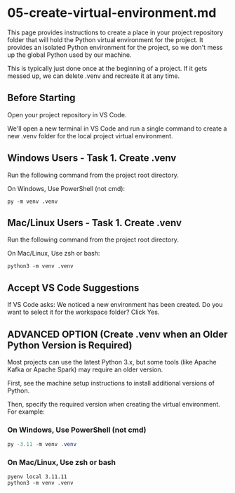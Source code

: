 # 05-create-virtual-environment.md

This page provides instructions to create a place in your project repository folder that will hold the Python virtual environment for the project. 
It provides an isolated Python environment for the project, so we don't mess up the global Python used by our machine. 

This is typically just done once at the beginning of a project.
If it gets messed up, we can delete .venv and recreate it at any time. 


## Before Starting

Open your project repository in VS Code. 

We'll open a new terminal in VS Code and run a single command to create a new .venv folder for the local project virtual environment.

## Windows Users - Task 1. Create .venv

Run the following command from the project root directory.
 
On Windows, Use PowerShell (not cmd):

```shell
py -m venv .venv
```

## Mac/Linux Users - Task 1. Create .venv

Run the following command from the project root directory.

On Mac/Linux, Use zsh or bash:

```shell
python3 -m venv .venv
```

## Accept VS Code Suggestions

If VS Code asks: We noticed a new environment has been created. 
Do you want to select it for the workspace folder?
Click Yes. 

## ADVANCED OPTION (Create .venv when an Older Python Version is Required)

Most projects can use the latest Python 3.x, but some tools (like Apache Kafka or Apache Spark) may require an older version.

First, see the machine setup instructions to install additional versions of Python. 

Then, specify the required version when creating the virtual environment. 
 For example:

### On Windows, Use PowerShell (not cmd)

```powershell
py -3.11 -m venv .venv
```

### On Mac/Linux, Use zsh or bash

```
pyenv local 3.11.11
python3 -m venv .venv
```
